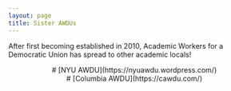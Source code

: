 ```yaml
---
layout: page
title: Sister AWDUs
---
```



After first becoming established in 2010, Academic Workers for a Democratic Union has spread to other academic locals!

<div align="center"> # [NYU AWDU](https://nyuawdu.wordpress.com/) </div>
<div align="center"> # [Columbia AWDU](https://cawdu.com/) </div>

